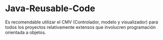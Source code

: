 # Java-Reusable-Code

Es recomendable utilizar el CMV (Controlador, modelo y visualizador) para todos los proyectos relativamente extensos que involucren programación orientada a objetos.
